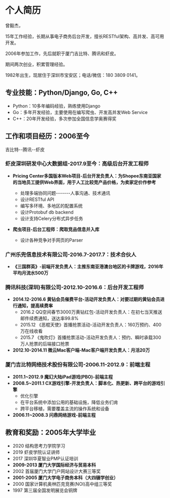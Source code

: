 # 个人简历

曾毅杰，

15年工作经验，长期从事电子商务后台开发，擅长RESTful架构、高并发、高可用开发。

2006年参加工作，先后就职于厦门吉比特、腾讯和虾皮。

期间两次创业，积累管理经验。

1982年出生，现居住于深圳市宝安区；电话/微信：180 3809 0141。

## 专业技能：Python/Django, Go, C++

* Python：10多年编码经验，熟练使用Django
* Go：多年开发经验，主要使用在编写爬虫、开发高并发Web Service
* C++：20年开发经验，多次参加全国信息学奥赛得奖

## 工作和项目经历：2006至今

吉比特--腾讯--虾皮

### 虾皮深圳研发中心大数据组-2017.9至今：高级后台开发工程师

* **Pricing Center多国版本Web项目-后台开发负责人：为Shopee东南亚国家的当地员工提供Web界面，用于人工比较竞产品价格，为卖家定价作参考**
  * 处理多端协同问题-------人事沟通、技术通讯
  * 设计RESTful API
  * 编写多环境、多地区的配置系统
  * 设计Protobuf db backend
  * 设计支持Celery分布式异步任务

* **爬虫项目-后台工程师：爬取竞品信息并入库**
  * 设计各种竞争对手网页的Parser

### 广州乐兜信息技术有限公司-2016.7-2017.7：技术合伙人

* **《三国群英》-前端开发负责人：主推东南亚港澳台地区的卡牌游戏，2016年平均月流水500万**

### 腾讯科技(深圳)有限公司-2012.10-2016.6：后台开发工程师

* **2014.12-2016.6 黄钻会员催费平台-活动开发负责人：对要过期的黄钻会员进行通知，提高续费率**
    * 2016.2 QQ空间春节3000万黄钻红包-活动开发负责人：在初七当天推送邮件续费通知，送达率99.8%
    * 2015.12 《恶棍天使》首播抢票活动-活动开发负责人：160万预约、400万在线收看
    * 2015.7 《鬼吹灯》首播抢票活动-活动开发负责人：预约、瞬时承载300万人抢票的后端接口抢票
* **2012.10-2014.11 微云Mac客户端-Mac客户端开发负责人：月活20万**

### 厦门吉比特网络技术股份有限公司-2006.11-2012.9：前端主程

* **2011.1~2012.9 魔幻大陆iPad游戏(PBO)-前端主程**
* **2008.5~2011.1 CX游戏引擎-开发负责人：脚本化、热更新、跨平台的游戏引擎**
    * 优化引擎
    * 在平台系统中添加公用的基础设施，降低业务们肯
    * 跨平台移植，需要覆盖主流的操作系统和设备
* **2006.11~2008.3 问鼎网络游戏-前端主程**

## 教育和奖励：2005年大学毕业

* 2020 结构思考力学院学习
* 2019 虾皮学院认证讲师
* 2017 深圳华夏智业PMP认证培训
* **2009-2013 厦门大学国际经济与贸易本科**
* 2002 首届厦门大学门户网站设计大赛三等奖 
* **2001-2005 厦门大学电子商务本科（大四辍学创业）**
* 2000 国家计算机奥林匹克竞赛(NOI)高中组三等奖 
* 1997 第三届全国发明展览会铜牌 

